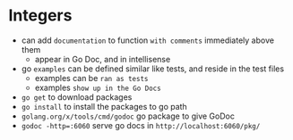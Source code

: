 # Integers

- can add `documentation` to function `with comments` immediately above them
  - appear in Go Doc, and in intellisense
- go `examples` can be defined similar like tests, and reside in the test files
  - examples can be `ran as tests`
  - examples `show up in the Go Docs` 
- `go get` to download packages
- `go install` to install the packages to go path
- `golang.org/x/tools/cmd/godoc` go package to give GoDoc
- `godoc -http=:6060` serve go docs in `http://localhost:6060/pkg/ `